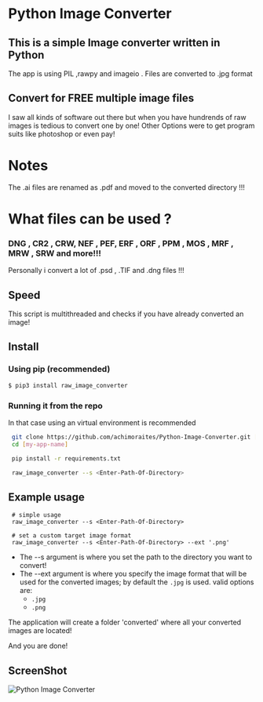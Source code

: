 # Python Image Converter

## This is a simple Image converter written in Python
The app is using PIL ,rawpy and imageio . 
Files are converted to .jpg format 

## Convert for FREE multiple image files
I saw all kinds of software out there but when you have hundrends of raw images is tedious to convert 
one by one! Other Options were to get program suits like photoshop or even pay! 
# Notes
The .ai files are renamed as .pdf and moved to the converted directory !!! 


# What files can be used ?
### DNG , CR2 , CRW, NEF , PEF, ERF , ORF , PPM , MOS , MRF , MRW , SRW and more!!!
Personally i convert a lot of .psd , .TIF and .dng files !!! 
## Speed
This script is multithreaded and checks if you have already converted an image!

## Install

### Using pip (recommended)
```bash
$ pip3 install raw_image_converter
```

### Running it from the repo
In that case using an virtual environment is recommended

```bash
 git clone https://github.com/achimoraites/Python-Image-Converter.git [my-app-name]
 cd [my-app-name]

 pip install -r requirements.txt

 raw_image_converter --s <Enter-Path-Of-Directory>
```
## Example usage

```
 # simple usage
 raw_image_converter --s <Enter-Path-Of-Directory>

 # set a custom target image format
 raw_image_converter --s <Enter-Path-Of-Directory> --ext '.png'
```
- The --s argument is where you set the path to the directory you want to convert! 
- The --ext argument is where you specify the image format that will be used for the converted images; by default the `.jpg` is used. valid options are:
    - `.jpg`
    - `.png`

The application will create a folder 'converted' where all your converted images are located!

And you are done! 

## ScreenShot
<img src='https://raw.githubusercontent.com/achimoraites/Python-Image-Converter/master/sample.png' alt='Python Image Converter'>

